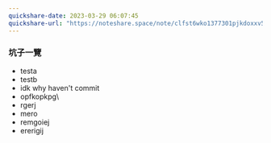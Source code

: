 ```yaml
---
quickshare-date: 2023-03-29 06:07:45
quickshare-url: "https://noteshare.space/note/clfst6wko1377301pjkdoxxv5k#8FUNnbto5eGu42EY2vmFfpZrtaDNBm7n9uy41Qqi5XQ"
---
```

### 坑子一覽
* testa 
* testb
* idk why haven't commit
* opfkopkpg\
* rgerj
* mero
* remgoiej
* ererigij